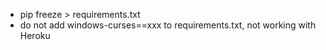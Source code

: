  - pip freeze > requirements.txt
 - do not add windows-curses==xxx to requirements.txt, not working with Heroku